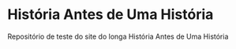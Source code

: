 # História Antes de Uma História
Repositório de teste do site do longa História Antes de Uma História
